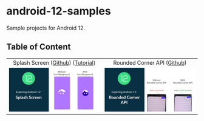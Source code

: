 # android-12-samples

Sample projects for Android 12.

## Table of Content

| | |
| :-: | :-: |
| Splash Screen ([Github](/splash-screen)) ([Tutorial](https://yggr.medium.com/exploring-android-12-splash-screen-21f88cc8e8f8)) | Rounded Corner API ([Github](/rounded-corners)) |
| <img src="splash-screen/screenshots/android-12-splash-screen.png" /> | <img src="rounded-corners/screenshots/android-12-rounded-corners.png" /> |
